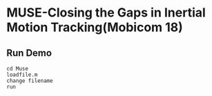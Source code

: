 # MUSE-Closing the Gaps in Inertial Motion Tracking(Mobicom 18)

## Run Demo
```
cd Muse
loadfile.m
change filename
run
```
